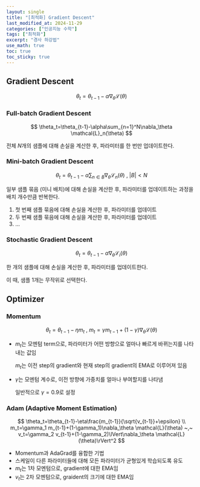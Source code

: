 ```yaml
---
layout: single
title: "[최적화] Gradient Descent"
last_modified_at: 2024-11-29
categories: ["인공지능 수학"]
tags: ["최적화"]
excerpt: "경사 하강법"
use_math: true
toc: true
toc_sticky: true
---
```


## Gradient Descent

$$
\theta_t=\theta_{t-1}-\alpha\nabla_\theta\mathcal{L}(\theta)
$$

### Full-batch Gradient Descent

$$
\theta_t=\theta_{t-1}-\alpha\sum_{n=1}^N\nabla_\theta
\mathcal{L}_n(\theta)
$$

전체 $N$개의 샘플에 대해 손실을 계산한 후, 파라미터를 한 번만 업데이트한다.

### Mini-batch Gradient Descent

$$
\theta_t=\theta_{t-1}-\alpha\sum_{n\in B}\nabla_\theta\mathcal{L}_n(\theta)~,~|B|<N
$$

일부 샘플 묶음 (미니 배치)에 대해 손실을 계산한 후, 파라미터를 업데이트하는 과정을 배치 개수만큼 반복한다.

1. 첫 번째 샘플 묶음에 대해 손실을 계산한 후, 파라미터를 업데이트
2. 두 번째 샘플 묶음에 대해 손실을 계산한 후, 파라미터를 업데이트
3. ...

### Stochastic Gradient Descent

$$
\theta_t=\theta_{t-1}-\alpha\nabla_\theta\mathcal{L}_i(\theta)
$$

한 개의 샘플에 대해 손실을 계산한 후, 파라미터를 업데이트한다.

이 때, 샘플 1개는 무작위로 선택한다.

## Optimizer

### Momentum

$$
\theta_t=\theta_{t-1}-\eta m_t
~,~
m_t=\gamma m_{t-1}+(1-\gamma)\nabla_\theta
\mathcal{L}(\theta)
$$

- $m_t$는 모멘텀 term으로, 파라미터가 어떤 방향으로 얼마나 빠르게 바뀌는지를 나타내는 값임
    
    $m_t$는 이전 step의 gradient와 현재 step의 gradient의 EMA로 이루어져 있음
    
- $\gamma$는 모멘텀 계수로, 이전 방향에 가중치를 얼마나 부여할지를 나타냄
    
    일반적으로 $\gamma=0.9$로 설정

### Adam (Adaptive Moment Estimation)

$$
\theta_t=\theta_{t-1}-\eta\frac{m_{t-1}}{\sqrt{v_{t-1}}+\epsilon}
\\
m_t=\gamma_1 m_{t-1}+(1-\gamma_1)\nabla_\theta
\mathcal{L}(\theta)
~,~
v_t=\gamma_2 v_{t-1}+(1-\gamma_2)\lVert\nabla_\theta
\mathcal{L}(\theta)\rVert^2
$$

- Momentum과 AdaGrad를 융합한 기법
- 스케일이 다른 파라미터들에 대해 모든 파라미터가 균형있게 학습되도록 유도
- $m_t$는 1차 모멘텀으로, gradient에 대한 EMA임
- $v_t$는 2차 모멘텀으로, graident의 크기에 대한 EMA임